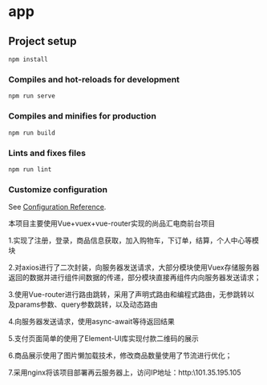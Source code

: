 # app

## Project setup
```
npm install
```

### Compiles and hot-reloads for development
```
npm run serve
```

### Compiles and minifies for production
```
npm run build
```

### Lints and fixes files
```
npm run lint
```

### Customize configuration
See [Configuration Reference](https://cli.vuejs.org/config/).

本项目主要使用Vue+vuex+vue-router实现的尚品汇电商前台项目

1.实现了注册，登录，商品信息获取，加入购物车，下订单，结算，个人中心等模块

2.对axios进行了二次封装，向服务器发送请求，大部分模块使用Vuex存储服务器返回的数据并进行组件间数据的传递，部分模块直接再组件内向服务器发送请求；

3.使用Vue-router进行路由跳转，采用了声明式路由和编程式路由，无参跳转以及params参数、query参数跳转，以及动态路由

4.向服务器发送请求，使用async-await等待返回结果

5.支付页面简单的使用了Element-UI库实现付款二维码的展示

6.商品展示使用了图片懒加载技术，修改商品数量使用了节流进行优化；

7.采用nginx将该项目部署再云服务器上，访问IP地址：http:\\101.35.195.105
